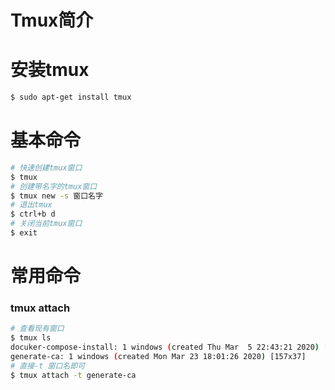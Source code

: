 # Tmux简介

# 安装tmux

```bash
$ sudo apt-get install tmux
```

# 基本命令

```bash
# 快速创建tmux窗口
$ tmux
# 创建带名字的tmux窗口
$ tmux new -s 窗口名字
# 退出tmux
$ ctrl+b d
# 关闭当前tmux窗口
$ exit
```

# 常用命令

### tmux attach

```bash
# 查看现有窗口
$ tmux ls 
docuker-compose-install: 1 windows (created Thu Mar  5 22:43:21 2020) [206x45]
generate-ca: 1 windows (created Mon Mar 23 18:01:26 2020) [157x37]
# 直接-t 窗口名即可
$ tmux attach -t generate-ca
```
